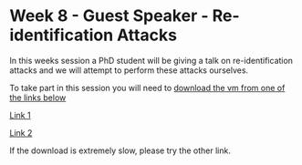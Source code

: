 # Week 8 - Guest Speaker - Re-identification Attacks

In this weeks session a PhD student will be giving a talk on re-identification attacks and we will attempt to perform these attacks ourselves.

To take part in this session you will need to <ins>download the vm from one of the links below</ins>

[Link 1](https://drive.google.com/file/d/1O7jjzcXoGlPJppbdxdePLM0emkIOq3Qe/view)

[Link 2](https://drive.google.com/file/d/1ee2MpEjhJ5EIDYvVFjKDszD35i7JfC8Z/view)

If the download is extremely slow, please try the other link.
